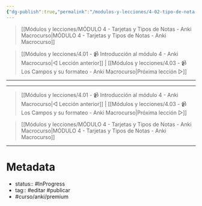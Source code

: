 ```yaml
---
{"dg-publish":true,"permalink":"/modulos-y-lecciones/4-02-tipo-de-nota-basico-anki-macrocurso/","noteIcon":"","updated":"2024-05-21T22:14:02.727+02:00"}
---
```



> [[Módulos y lecciones/MÓDULO 4 - Tarjetas y Tipos de Notas - Anki Macrocurso\|MÓDULO 4 - Tarjetas y Tipos de Notas - Anki Macrocurso]]

> [[Módulos y lecciones/4.01 - 📹 Introducción al módulo 4 - Anki Macrocurso\|◁ Lección anterior]] | [[Módulos y lecciones/4.03 - 📹 Los Campos y su formateo - Anki Macrocurso\|Próxima lección ▷]]

---



---

> [[Módulos y lecciones/4.01 - 📹 Introducción al módulo 4 - Anki Macrocurso\|◁ Lección anterior]] | [[Módulos y lecciones/4.03 - 📹 Los Campos y su formateo - Anki Macrocurso\|Próxima lección ▷]]

> [[Módulos y lecciones/MÓDULO 4 - Tarjetas y Tipos de Notas - Anki Macrocurso\|MÓDULO 4 - Tarjetas y Tipos de Notas - Anki Macrocurso]]

---

# Metadata
- status:: #InProgress  
- tag:: #editar #publicar 
- #curso/anki/premium  